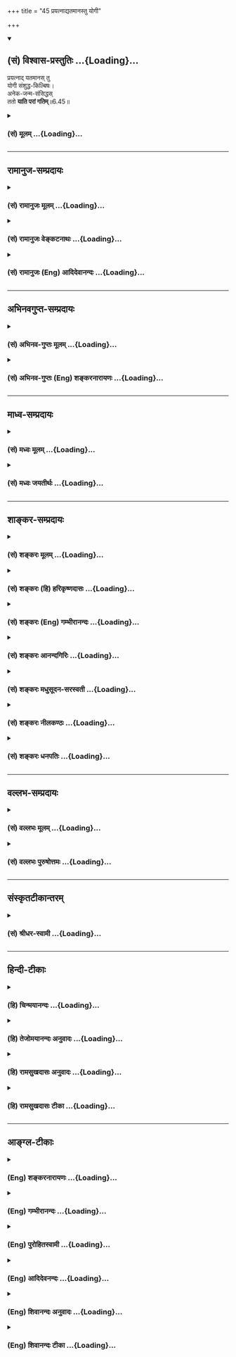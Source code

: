+++
title = "45 प्रयत्नाद्यतमानस्तु योगी"

+++
<div class="js_include" newlevelforh1="2" title="(सं) विश्वास-प्रस्तुतिः" unfilled url="/purANam_vaiShNavam/mahAbhAratam/06-bhIShma-parva/03-bhagavad-gItA-parva/saMskRtam/vishvAsa-prastutiH/06_Atma-saMyama-yogaH_a/45_prayatnAdyatamAna.md">
<details open><summary><h2>(सं) विश्वास-प्रस्तुतिः ...{Loading}...</h2></summary>

प्रयत्नाद् यतमानस् तु  
योगी संशुद्ध-किल्बिषः।  
अनेक-जन्म-संसिद्धस्  
ततो **याति परां गतिम्**॥6.45॥
</details>
</div>
<div class="js_include collapsed" newlevelforh1="3" title="(सं) मूलम्" unfilled url="/purANam_vaiShNavam/mahAbhAratam/06-bhIShma-parva/03-bhagavad-gItA-parva/saMskRtam/mUlam/06_Atma-saMyama-yogaH_a/45_prayatnAdyatamAna.md">
<details><summary><h3>(सं) मूलम् ...{Loading}...</h3></summary>

प्रयत्नाद्यतमानस्तु योगी संशुद्धकिल्बिषः।  
अनेकजन्मसंसिद्धस्ततो याति परां गतिम्।।6.45।।
</details>
</div>


_________________
## रामानुज-सम्प्रदायः
<div class="js_include collapsed" newlevelforh1="3" title="(सं) रामानुजः मूलम्" unfilled url="/purANam_vaiShNavam/mahAbhAratam/06-bhIShma-parva/03-bhagavad-gItA-parva/saMskRtam/rAmAnujaH/mUlam/06_Atma-saMyama-yogaH_a/45_prayatnAdyatamAna.md">
<details><summary><h3>(सं) रामानुजः मूलम् ...{Loading}...</h3></summary>

यत एवं योगमाहात्म्यम्, ततः -  

।।6.45।।**अनेकजन्म**+अर्जित-पुण्य-सञ्चयैः **संशुद्धकिल्बिषः संसिद्धः**
संजातः **प्रयत्नाद् यतमानः तु योगी** चलितः अपि पुनः **परां गतिं याति
एव। अतिशयितपुरुषार्थनिष्ठतया योगिनः सर्वस्माद् आधिक्यम् आह**

</details>
</div>
<div class="js_include collapsed" newlevelforh1="3" title="(सं) रामानुजः वेङ्कटनाथः" unfilled url="/purANam_vaiShNavam/mahAbhAratam/06-bhIShma-parva/03-bhagavad-gItA-parva/saMskRtam/rAmAnujaH/venkaTanAthaH/06_Atma-saMyama-yogaH_a/45_prayatnAdyatamAna.md">
<details><summary><h3>(सं) रामानुजः वेङ्कटनाथः ...{Loading}...</h3></summary>

  
  
।।6.45।। तदेवं योगभ्रष्टस्य पुनः संसिद्धौ यत्नपर्यन्तमुक्तम् अथ तत एव
तस्यात्मप्राप्तिलक्षणपरमपुरुषार्थयोगोऽभिधीयते प्रयत्नात् इति। ततः इति पदं
यथास्थानान्वये प्रयोजनाभावात्प्रकृतहेतुपरमाहयत इति। अनेकजन्मसंसिद्धः
अनेकैर्जन्मभिः सम्यग्योगयोग्यो जात इत्यर्थः। तत्र हेतुः
संशुद्धकिल्बिषत्वम्। प्रयत्नाद्यतमानस्तुइन्द्रियनियमनादिप्रयत्नेन योगे
यतमानः इत्यपुनरुक्तिः। अथवाऽधिकं यतमान इत्यर्थः। तुशब्दद्योतितं
पूर्वोक्तं व्यञ्जयितुंचलितोऽपीत्युक्तम्। चलितोऽपि पुनरिति वा ततः
शब्दव्याख्या। परागतिम् इति योग एव वा तत्साध्यात्मप्राप्त्यादिर्वोच्यते।  
  

</details>
</div>
<div class="js_include collapsed" newlevelforh1="3" title="(सं) रामानुजः (Eng) आदिदेवानन्दः" unfilled url="/purANam_vaiShNavam/mahAbhAratam/06-bhIShma-parva/03-bhagavad-gItA-parva/saMskRtam/rAmAnujaH/english/AdidevAnandaH/06_Atma-saMyama-yogaH_a/45_prayatnAdyatamAna.md">
<details><summary><h3>(सं) रामानुजः (Eng) आदिदेवानन्दः ...{Loading}...</h3></summary>

6.45 Because of such excellence of Yoga, through accumulation of merit
collected in many births the Yogin striving earnestly, becomes cleansed
from stains. Having become perfected, he reaches the supreme state, even
though he had once gone astray. Sri Krsna now speaks of the superiority
of the Yogin above all others because of his being devoted to the
supreme goal of human existence.

</details>
</div>


_________________
## अभिनवगुप्त-सम्प्रदायः
<div class="js_include collapsed" newlevelforh1="3" title="(सं) अभिनव-गुप्तः मूलम्" unfilled url="/purANam_vaiShNavam/mahAbhAratam/06-bhIShma-parva/03-bhagavad-gItA-parva/saMskRtam/abhinava-guptaH/mUlam/06_Atma-saMyama-yogaH_a/45_prayatnAdyatamAna.md">
<details><summary><h3>(सं) अभिनव-गुप्तः मूलम् ...{Loading}...</h3></summary>


।।6.43 6.45।। तत्रेत्यादि परां गतिम् इत्य्-अन्तम्।

**संसिद्धौ** मोक्षात्मिकायाम्।
**अवशः** - पर-तन्त्र एव किल ,तेन **पूर्वाभ्यासेन** बलादेव योगाभ्यासं प्रति नीयते।

न चैतत् सामान्यम्।  
**योगजिज्ञासामात्रेणैव** हि शब्दब्रह्मातिवृत्तिः मन्त्र-स्वाध्यायादिरूपं च शब्दब्रह्म **अतिवर्तते** न स्वीकुरुते।  
ततः जिज्ञासानन्तरम् यत्नवान् अभ्यास-क्रमेण देहान्ते वासुदेवत्वं प्राप्नोति।  
न चासौ तेनैव देहेन सिद्ध इति मन्तव्यम्।  
अपि तु बहूनि जन्मानि तेन तदभ्यस्तमिति मन्तव्यम्।  
अत एव यस्य अनन्य-व्यापारतया भगवद-व्यापारानुरागित्वं -  
स योगभ्रष्ट इति निश्चेयम् +++(N निश्चेयः)+++।+++(5)+++

</details>
</div>
<div class="js_include collapsed" newlevelforh1="3" title="(सं) अभिनव-गुप्तः (Eng) शङ्करनारायणः" unfilled url="/purANam_vaiShNavam/mahAbhAratam/06-bhIShma-parva/03-bhagavad-gItA-parva/saMskRtam/abhinava-guptaH/english/shankaranArAyaNaH/06_Atma-saMyama-yogaH_a/45_prayatnAdyatamAna.md">
<details><summary><h3>(सं) अभिनव-गुप्तः (Eng) शङ्करनारायणः ...{Loading}...</h3></summary>

6.43-45 Tatra etc. upto param gatim. For a full success : for
emancipation. Being not a master of himself : Indeed being exclusively
under the control of other \[force\], he is forcibly driven towards the
practice of Yoga by that \[mental impression of his\] former practice.
This is not an ordinary thing. For, his act of passing over what
strengthens the \[sacred texual\] sound is only due to his desire for
knowing the Yoga. He passes over, i.e., he does not undertake, what
strengthens the sound i.e., that which is of the nature of
hymn-recitation etc. After that : after \[the rise of\] desire for
knowing \[Yoga\]. Striving by method of practice, he attains the
Vasudevahood (identity with the Surpeme) at the time of destruction of
his body. It should not be regarded that he has achieved success by
\[his pratice in\] that single body gone. Instead, it should be regarded
that he had practised during the course of many a life-period.
Therefore, it may be conclude that the fallen-from-Yoga is he who craves
continously for activities of \[attaining\] the Bhagavat by abandoning
all other activities. The superiority (or importance) of the Yoga, \[the
Lord\] describes:

</details>
</div>


_________________
## माध्व-सम्प्रदायः
<div class="js_include collapsed" newlevelforh1="3" title="(सं) मध्वः मूलम्" unfilled url="/purANam_vaiShNavam/mahAbhAratam/06-bhIShma-parva/03-bhagavad-gItA-parva/saMskRtam/madhvaH/mUlam/06_Atma-saMyama-yogaH_a/45_prayatnAdyatamAna.md">
<details><summary><h3>(सं) मध्वः मूलम् ...{Loading}...</h3></summary>

।।6.45।। नैकजन्मनीत्याह प्रयत्नादिति। जिज्ञासुर्ज्ञात्वा प्रयत्न करोति।
एवमनेकजन्मभिः संसिद्धोऽपरोक्षज्ञानी भूत्वा परां गतिं याति। आह च अतीव
श्रद्धया युक्तो जिज्ञासुर्विष्णुतत्परः। ज्ञात्वा ध्यात्वा तथा दृष्ट्वा
जन्मभिर्बहुभिः पुमान्। विशेन्नारायणं देवं नान्यथा तु कथञ्चन इति नारदीये।

</details>
</div>
<div class="js_include collapsed" newlevelforh1="3" title="(सं) मध्वः जयतीर्थः" unfilled url="/purANam_vaiShNavam/mahAbhAratam/06-bhIShma-parva/03-bhagavad-gItA-parva/saMskRtam/madhvaH/jayatIrthaH/06_Atma-saMyama-yogaH_a/45_prayatnAdyatamAna.md">
<details><summary><h3>(सं) मध्वः जयतीर्थः ...{Loading}...</h3></summary>

।।6.45।। योगजिज्ञासामात्रेण परब्रह्मप्राप्तिश्चेत् योगानुष्ठानवैयर्थ्यं
स्यादित्यत एतदेवाशङ्क्य भगवतैवोत्तरं दत्तमित्याह **नैके**ति। न
योगजिज्ञासामात्रेणेत्यभिप्रायः। अत्र योगजिज्ञासोरपरामर्शात् कथं
तद्विषयमेतदित्यतोऽध्याहारेण व्याचष्टे **जिज्ञासुरि**ति। ज्ञात्वा योगमिति
शेषः। यतनानन्तरमनेकजन्मसंसिद्ध इत्यन्यथाप्रतीतिनिरासायाह **एवमि**ति।
योगे सम्पूर्णे संसिद्धेर्विलम्बे कारणाभावादिति भावः। व्याख्यातार्थे
पुराणसम्मतिमाह **आह चे**ति।

</details>
</div>


_________________
## शाङ्कर-सम्प्रदायः
<div class="js_include collapsed" newlevelforh1="3" title="(सं) शङ्करः मूलम्" unfilled url="/purANam_vaiShNavam/mahAbhAratam/06-bhIShma-parva/03-bhagavad-gItA-parva/saMskRtam/shankaraH/mUlam/06_Atma-saMyama-yogaH_a/45_prayatnAdyatamAna.md">
<details><summary><h3>(सं) शङ्करः मूलम् ...{Loading}...</h3></summary>

कुतश्च योगित्वं श्रेयः इति -

।।6.45।। **प्रयत्नात् यतमानः** अधिकं यतमान इत्यर्थः। तत्र योगी विद्वान्
**संशुद्धकिल्बिषः** विशुद्धकिल्बिषः संशुद्धपापः अनेकजन्मसंसिद्धः अनेकेषु
जन्मसु किञ्चित्किञ्चित् संस्कारजातम् उपचित्य तेन उपचितेन अनेकजन्मकृतेन
संसिद्धः **अनेकजन्मसंसिद्धः ततः** लब्धसम्यग्दर्शनः सन् **याति परां**
प्रकृष्टां **गतिम्**।।

</details>
</div>
<div class="js_include collapsed" newlevelforh1="3" title="(सं) शङ्करः (हि) हरिकृष्णदासः" unfilled url="/purANam_vaiShNavam/mahAbhAratam/06-bhIShma-parva/03-bhagavad-gItA-parva/saMskRtam/shankaraH/hindI/harikRShNadAsaH/06_Atma-saMyama-yogaH_a/45_prayatnAdyatamAna.md">
<details><summary><h3>(सं) शङ्करः (हि) हरिकृष्णदासः ...{Loading}...</h3></summary>

।।6.45।। योगित्व श्रेष्ठ किस कारणसे है जो प्रयत्नपूर्वक अधिक साधनमें लगा
हुआ है वह विद्वान् योगी विशुद्धकिल्बिष अर्थात् अनेक जन्मोंमें थोड़ेथोड़े
संस्कारोंको एकत्रितकर उन अनेक जन्मोंके सञ्चित संस्कारोंसे पापरहित होकर
सिद्ध अवस्थाको प्राप्त हुआ सम्यक् ज्ञानको प्राप्त करके परमगति मोक्षको
प्राप्त होता है।

</details>
</div>
<div class="js_include collapsed" newlevelforh1="3" title="(सं) शङ्करः (Eng) गम्भीरानन्दः" unfilled url="/purANam_vaiShNavam/mahAbhAratam/06-bhIShma-parva/03-bhagavad-gItA-parva/saMskRtam/shankaraH/english/gambhIrAnandaH/06_Atma-saMyama-yogaH_a/45_prayatnAdyatamAna.md">
<details><summary><h3>(सं) शङ्करः (Eng) गम्भीरानन्दः ...{Loading}...</h3></summary>

6.45 The yogi, the man of Knowledge; yatamanah, applying himself;
prayatnat, assiduously, i.e. striving more intensely; and as a result,
samsuddha-kilbisah, becoming purified from sin; and
aneka-janma-samsiddhah, attaining perfection through many births-
gathering together tendencies little by little in many births, and
attaining perfection through that totality of impressions acired in many
births; tatah, thery coming to have full Illumination; yati, achieves;
the param, highest, most perfect; ;gatim, Goal. Since this is so,
therefore.

</details>
</div>
<div class="js_include collapsed" newlevelforh1="3" title="(सं) शङ्करः आनन्दगिरिः" unfilled url="/purANam_vaiShNavam/mahAbhAratam/06-bhIShma-parva/03-bhagavad-gItA-parva/saMskRtam/shankaraH/AnandagiriH/06_Atma-saMyama-yogaH_a/45_prayatnAdyatamAna.md">
<details><summary><h3>(सं) शङ्करः आनन्दगिरिः ...{Loading}...</h3></summary>

।।6.45।। योगनिष्ठस्य श्रेष्ठत्वे हेत्वन्तरं वक्तुमुत्तरश्लोकमवतारयति
**कुतश्चेति।** मृदुप्रयत्नोऽपि क्रमेण मोक्ष्यते चेदधिकप्रयत्नस्य
क्लेशहेतोरकिञ्चित्करत्वमित्याशङ्क्य हेत्वन्तरमेव प्रकटयति
**प्रयत्नादिति।** तत्र योगविषये प्रयत्नातिरेके सतीत्यर्थः। ततः
संचितसंस्कारसमुदायादिति यावत्। समुत्पन्नसम्यग्दर्शनवशात्प्रकृष्टा गतिः
संन्यासिना लभ्यते तेन शीघ्रं मुक्तिमिच्छन्नधिकप्रयत्नो
भवेदल्पप्रयत्नस्तु चिरेणैव मुक्तिभागित्यर्थः।

</details>
</div>
<div class="js_include collapsed" newlevelforh1="3" title="(सं) शङ्करः मधुसूदन-सरस्वती" unfilled url="/purANam_vaiShNavam/mahAbhAratam/06-bhIShma-parva/03-bhagavad-gItA-parva/saMskRtam/shankaraH/madhusUdana-sarasvatI/06_Atma-saMyama-yogaH_a/45_prayatnAdyatamAna.md">
<details><summary><h3>(सं) शङ्करः मधुसूदन-सरस्वती ...{Loading}...</h3></summary>

।।6.45।। यदा चैवं प्रथमभूमिकायां मृतोऽपि अनेकभोगवासनाव्यवहितमपि
विविधप्रमादकारणवति महाराजकुलेऽपि जन्म लब्ध्वापि योगभ्रष्टः
पूर्वोपचितज्ञानसंस्कारप्राबल्येन कर्माधिकारमतिक्रम्य ज्ञानाधिकारी भवति
तदा किमु वक्तव्यं द्वितीयायां तृतीयायां वा भूमिकायां मृतो विषयभोगान्ते
लब्धमहाराजकुलजन्मा यदि वा भोगमकृत्वैव लब्धब्रह्मविद्ब्राह्मणकुलजन्मा
योगभ्रष्टः कर्माधिकारातिक्रमेण ज्ञानाधिकारी भूत्वा तत्साधनानि संपाद्य
तत्फललाभेन संसारबन्धनान्मुच्यत इति तदेतदाह
प्रयत्नात्पूर्वकृतादप्यधिकधिकं यतमानः प्रयत्नातिरेकं कुर्वन् योगी
पूर्वोपचितसंस्कारवांस्तेनैव योगप्रयत्नपुण्येन संशुद्धकिल्बिषो
धौतज्ञानप्रतिबन्धकपापमलः अतएव संस्कारोपचयात्पुण्योपचयाच्चानेकैर्जन्मभिः
संसिद्धः संस्कारातिरेकेण पुण्यातिरेकेण च प्राप्तचरमजन्मा ततः
साधनपरिपाकाद्याति परां प्रकृष्टां गतिं मुक्तिम्। नास्त्येवात्र
कश्चित्संशय इत्यर्थः।

</details>
</div>
<div class="js_include collapsed" newlevelforh1="3" title="(सं) शङ्करः नीलकण्ठः" unfilled url="/purANam_vaiShNavam/mahAbhAratam/06-bhIShma-parva/03-bhagavad-gItA-parva/saMskRtam/shankaraH/nIlakaNThaH/06_Atma-saMyama-yogaH_a/45_prayatnAdyatamAna.md">
<details><summary><h3>(सं) शङ्करः नीलकण्ठः ...{Loading}...</h3></summary>

।।6.45।। एवं योगभ्रष्टगतिमुक्त्वा यो विषयैर्ह्रियमाणोऽपि प्रयत्नेन
योगमेवाभ्यसितुं प्रवर्तते तस्य गतिमाह **प्रयत्नादिति।**
प्रयत्नात्प्रकृष्टाद्धठाद्वायुनिरोधाद्विरूपात्खेचर्यादिमुद्राविशेषाभ्यासाद्यो
यतमानः संशुद्धकिल्बिषो निष्पापो भवति। यदाह मनुःप्राणायामैर्दहेदेनः इति।
हठयोगानां सर्वेषां पापनिवृत्त्युपयोगित्वं न तत्त्वसाक्षात्कारे
साक्षात्साधनत्वमित्यर्थः। अतएव सः अनेकैर्जन्मनि संसिद्धः प्राप्तयोगो
भूत्वा ततः परां गतिं मोक्षं याति। एतेनचक्षुश्चैवान्तरे भ्रुवोः इति
पञ्चमान्ते यत्सूत्रितं तद्व्याख्यातम्।

</details>
</div>
<div class="js_include collapsed" newlevelforh1="3" title="(सं) शङ्करः धनपतिः" unfilled url="/purANam_vaiShNavam/mahAbhAratam/06-bhIShma-parva/03-bhagavad-gItA-parva/saMskRtam/shankaraH/dhanapatiH/06_Atma-saMyama-yogaH_a/45_prayatnAdyatamAna.md">
<details><summary><h3>(सं) शङ्करः धनपतिः ...{Loading}...</h3></summary>

।।6.45।। इतश्च योगित्वं श्रेय इत्याह प्रयत्नादिति।
प्रयत्नादधिकयत्नात्प्रकर्षेण यत्नेन यतमानस्तु योगी संशुद्धकिल्बिषः
संशुद्धपापाोऽनेकेषु जन्मसु किंचित्कंचित्संस्कारजातमुपचित्य
तेनोपचितेनानेकजन्मकृतेन संसिद्धोऽनेकजन्मसंसिद्धस्ततः
प्राप्ततत्त्वसाक्षात्कारः सन् परां मोक्षाख्यां गतिं याति। यत्तु तत इति
तच्छब्देन प्रकृतं चलितमानसत्वं परामृशति। ततश्चलितमानसत्वाद्धेतोः।
अयंभावः चलितत्वदशायां काम्यानि कर्माणि यानि कृतानि तेषां प्रत्येकं
फलदातृत्वात् युगपत्सर्वकर्मफलसंयोगासंभवात् एकैकस्य फलमनुभूय शुचीनां
श्रीमतां योगिनां वा गेहे जन्मानुभूय पुनः कर्मयोगे यतमानः
तत्तत्काम्यकर्मसंख्याकजन्मान्यनुभूय ज्ञानसंपन्नः सन् मोक्षं प्रतिपद्यत
इति। प्रयत्नादिति कर्मणि ल्यब्लोपे पञ्चमी। प्रयत्नं प्राप्येत्यर्थः।
कर्मयोगी कर्मानुष्ठाता। योगिनं विशिनष्टि यतमान इति। उज्क्षितदर्प
इत्यर्थः। शुचीनां श्रीमतां योगिनां वा कुलेऽहमुत्पन्न इत्यभिमानवर्जति इति
भाव इति तच्चिन्त्यम्। निरर्थकाया ल्यब्लोपकल्पनायाः
प्रकृष्टपरामर्शकल्पनाया उत्तरश्लोकेन सर्वतः श्रैष्ठ्येन वर्ण्यमानस्य
योगिनः क्रमयोगिपरत्वेन वर्णनस्य जिज्ञासुरपीत्यननुरोधेन
यतमानपदव्याख्यानस्य चायुक्तत्वादिति दिक्।

</details>
</div>


_________________
## वल्लभ-सम्प्रदायः
<div class="js_include collapsed" newlevelforh1="3" title="(सं) वल्लभः मूलम्" unfilled url="/purANam_vaiShNavam/mahAbhAratam/06-bhIShma-parva/03-bhagavad-gItA-parva/saMskRtam/vallabhaH/mUlam/06_Atma-saMyama-yogaH_a/45_prayatnAdyatamAna.md">
<details><summary><h3>(सं) वल्लभः मूलम् ...{Loading}...</h3></summary>

।।6.45।। अयं चायतिरेव निर्दिष्टः। प्रयत्नान्मानसव्यापाराद्यतमानस्तु योगी
भ्रंशाभावात् संशुद्धकिल्विषोऽनेकजन्मसंसिद्धः अनेकजन्मसु तत्त्वज्ञानवान्
सन् ततोऽन्तिमजन्मनि सिद्धज्ञानतः परांगतिमक्षरं मत्स्वरूपं याति।
यद्वाऽनेकजन्मविपाकेन भक्तिमान् भवति। ततो भक्तितः परां गतिं भगवद्धाम
वैकुण्ठाख्यं याति। एवमेवोक्तं निबन्धेईश्वरालम्बनं योगो जनयित्वा तु
तादृशम्। बहुजन्मविपाकेन भक्तिं जनयति ध्रुवम् इति।

</details>
</div>
<div class="js_include collapsed" newlevelforh1="3" title="(सं) वल्लभः पुरुषोत्तमः" unfilled url="/purANam_vaiShNavam/mahAbhAratam/06-bhIShma-parva/03-bhagavad-gItA-parva/saMskRtam/vallabhaH/puruShottamaH/06_Atma-saMyama-yogaH_a/45_prayatnAdyatamAna.md">
<details><summary><h3>(सं) वल्लभः पुरुषोत्तमः ...{Loading}...</h3></summary>

  
  
।।6.45।। एतादृशकुलजन्मभावेऽपि यत्नवा प्राप्नुयात् तत्र
तादृक्कुलोत्पन्नप्राप्तौ किं वक्तव्यं इत्याह प्रयत्नादिति। यः सामान्यो न
तु तादृशजन्मवानेव प्रयत्नाद्यतमानः संशुद्धकिल्बिषः
तद्भावज्ञानप्रतिबन्धपापरहितो योगी योगस्वरूपज्ञानवान् भवति। तु पुनः।
अनेकजन्मसंसिद्धः अनेकजन्मभिर्यतमानः सन् सिद्धः प्राप्तयोगरूपो भवति। ततः
परां गतिं दास्यरूपां याति प्राप्नोतीत्यर्थः। यतो मत्संयोगात्मको योग
उत्तमस्तस्मात्त्वं योगी भवेति।  
  

</details>
</div>


_________________
## संस्कृतटीकान्तरम्
<div class="js_include collapsed" newlevelforh1="3" title="(सं) श्रीधर-स्वामी" unfilled url="/purANam_vaiShNavam/mahAbhAratam/06-bhIShma-parva/03-bhagavad-gItA-parva/saMskRtam/shrIdhara-svAmI/06_Atma-saMyama-yogaH_a/45_prayatnAdyatamAna.md">
<details><summary><h3>(सं) श्रीधर-स्वामी ...{Loading}...</h3></summary>

।।6.45।। यदैवं मन्दप्रयत्नोऽपि योगी परां गतिं याति तदा यस्तु योगी
प्रयत्नादुत्तरोत्तरमधिकं योगे यतमानो यत्नंकुर्वन्योगेनैव संशुद्धकिल्बिषो
विधूतपापः सोऽनेकेषु जन्मसूपचितेन योगेन संसिद्धः सम्यग्ज्ञानी भूत्वा ततः
श्रेष्ठां गतिं यातीति किं वक्तव्यमित्यर्थः।

</details>
</div>


_________________
## हिन्दी-टीकाः
<div class="js_include collapsed" newlevelforh1="3" title="(हि) चिन्मयानन्दः" unfilled url="/purANam_vaiShNavam/mahAbhAratam/06-bhIShma-parva/03-bhagavad-gItA-parva/hindI/chinmayAnandaH/06_Atma-saMyama-yogaH_a/45_prayatnAdyatamAna.md">
<details><summary><h3>(हि) चिन्मयानन्दः ...{Loading}...</h3></summary>

।।6.45।। मनुष्य अपने पूर्व जन्म में संचित संस्कारों के अनुसार स्थूल शरीर
के द्वारा जगत् में कर्म करता है। ये वासनाएं ही उसके विचारों को दिशा
प्रदान करती हैं और उन्हीं के अनुसार वर्तमान में कर्मों की योग्यता
निश्चित होती है। मन और बुद्धिरूप अन्तकरण में स्थित इन वासनाओं को पाप
अथवा चित्त की अशुद्धि कहते हैं। इनके क्षय का उपाय हैं कर्मयोग। सर्वप्रथम
पाप वासनाओं का त्याग करते हुए पुण्यमय रचनात्मक संस्कारों का संचय करना
चाहिए। ध्यानाभ्यास में ये पुण्य संस्कार भी विघ्नकारक सिद्ध हो सकते हैं।
तथापि अभ्यास को निरन्तर बनाये रखने से जब मन अलौकिक आन्तरिक शान्ति में
स्थिर हो जाता है तब पुण्य वासनाएं भी समाप्त हो जाती हैं। वासनाक्षय के
साथ मन और अहंकार दोनों ही नष्ट हो जाते हैं और यही परम गति अथवा आत्म
साक्षात्कार की स्थिति है। यद्यपि इस सिद्धांत का वर्णन पुस्तक के अर्ध
पृष्ठ में ही किया जा सकता है परन्तु इसमें पूर्ण सफलता प्राप्त करना अनेक
जन्मों के सतत प्रयत्नों का फल है। यहाँ अनेकजन्मसंसिद्ध शब्द का स्पष्ट
प्रयोग किया गया है जो अत्यन्त उपयुक्त है क्योंकि मनुष्य का विकास कोई
रंगमंच पर खेला गया संन्धयाकालीन नाटक नहीं वरन् अनेक युगों में की गई
उन्नति का इतिहास है। तत्त्वदर्शी ऋषियों का यह सही विचार है। जिस पुरुष में
जीवन को समझने की प्रवृत्ति आत्मसाक्षात्कार के लिए व्याकुलता विषय सुख की
व्यर्थता को जानने की क्षमता ऋषियों के पदचिन्हों पर चलने का साहस परम
शान्ति की इच्छा नैतिक जीवन जीने की सार्मथ्य और परम लक्ष्य को प्राप्त
करने के लिए अपना सर्वस्व बलिदान करने की तत्परता होती है वही वास्तव में
मनुष्य कहलाने योग्य होता है। ऐसा ही श्रेष्ठ साधक पुरुष सत्य के मन्दिर
में प्रवेश पाने का अधिकारी होता है। यदि ध्यानाभ्यास में हमारी रुचि है
तत्त्वज्ञान की जिज्ञासा है और दिव्य जीवन जीने का हममें साहस है तो इसी
क्षण यही वर्तमान जन्म हमारा अन्तिम जन्म हो सकता है। गीता के अध्येता जानते
हैं कि यह कोई नवीन मौलिक अर्थ नहीं बताया गया है। जो पवित्र शास्त्र
ग्रन्थ पुन पुन सत्य की घोषणा करता हुआ मनुष्य में आशा और उत्साह का संचार
करता चल आ रहा है जिसमें कहीं भी नरक में जाने का भय नहीं दिखाया गया है
उसके सम्बन्ध में ऐसा नहीं माना जा सकता कि अकस्मात् उसने उपदेश में
परिवर्तन करके मनुष्य को अनेक जन्मों के पश्चात् ही मुक्ति का आश्वासन दिया
है। यद्यपि अनेक धर्म प्रवंचक इस प्रकार का विपरीत अर्थ करते हैं तथापि
बुद्धिमान पुरुष को धोखा नहीं दिया जा सकता। यहाँ बताये हुए अनेक जन्म
ज्ञान प्राप्ति के पूर्व के हैं और न कि भावी। इसलिए

</details>
</div>
<div class="js_include collapsed" newlevelforh1="3" title="(हि) तेजोमयानन्दः अनुवादः" unfilled url="/purANam_vaiShNavam/mahAbhAratam/06-bhIShma-parva/03-bhagavad-gItA-parva/hindI/tejomayAnandaH/anuvAdaH/06_Atma-saMyama-yogaH_a/45_prayatnAdyatamAna.md">
<details><summary><h3>(हि) तेजोमयानन्दः अनुवादः ...{Loading}...</h3></summary>

।।6.45।। परन्तु प्रयत्नपूर्वक अभ्यास करने वाला योगी सम्पूर्ण पापों से
शुद्ध होकर अनेक जन्मों से (शनै: शनै:) सिद्ध होता हुआ, तब परम गति को
प्राप्त होता है।।

</details>
</div>
<div class="js_include collapsed" newlevelforh1="3" title="(हि) रामसुखदासः अनुवादः" unfilled url="/purANam_vaiShNavam/mahAbhAratam/06-bhIShma-parva/03-bhagavad-gItA-parva/hindI/rAmasukhadAsaH/anuvAdaH/06_Atma-saMyama-yogaH_a/45_prayatnAdyatamAna.md">
<details><summary><h3>(हि) रामसुखदासः अनुवादः ...{Loading}...</h3></summary>

।।6.45।। परन्तु जो योगी प्रयत्नपूर्वक यत्न करता है और जिसके पाप नष्ट हो
गये हैं तथा जो अनेक जन्मोंसे सिद्ध हुआ है, वह योगी फिर परमगतिको प्राप्त
हो जाता है।

</details>
</div>
<div class="js_include collapsed" newlevelforh1="3" title="(हि) रामसुखदासः टीका" unfilled url="/purANam_vaiShNavam/mahAbhAratam/06-bhIShma-parva/03-bhagavad-gItA-parva/hindI/rAmasukhadAsaH/TIkA/06_Atma-saMyama-yogaH_a/45_prayatnAdyatamAna.md">
<details><summary><h3>(हि) रामसुखदासः टीका ...{Loading}...</h3></summary>

।।6.45।।***व्याख्या--***\[वैराग्यवान् योगभ्रष्ट तो तत्त्वज्ञ जीवन्मुक्त
योगियोंके कुलमें जन्म लेने और वहाँ विशेषतासे यत्न करनेके कारण सुगमतासे
परमात्माको प्राप्त हो जाता है। परन्तु श्रीमानोंके घरमें जन्म लेनेवाला
योगभ्रष्ट परमात्माको कैसे प्राप्त होता है; इसका वर्णन इस श्लोकमें करते
हैं। \]

</details>
</div>


_________________
## आङ्ग्ल-टीकाः
<div class="js_include collapsed" newlevelforh1="3" title="(Eng) शङ्करनारायणः" unfilled url="/purANam_vaiShNavam/mahAbhAratam/06-bhIShma-parva/03-bhagavad-gItA-parva/english/shankaranArAyaNaH/06_Atma-saMyama-yogaH_a/45_prayatnAdyatamAna.md">
<details><summary><h3>(Eng) शङ्करनारायणः ...{Loading}...</h3></summary>

6.45. After that, the assiduously striving man of Yoga, having his sins
completely cleansed and being perfected through many briths, reaches the
Supreme Goal.

</details>
</div>
<div class="js_include collapsed" newlevelforh1="3" title="(Eng) गम्भीरानन्दः" unfilled url="/purANam_vaiShNavam/mahAbhAratam/06-bhIShma-parva/03-bhagavad-gItA-parva/english/gambhIrAnandaH/06_Atma-saMyama-yogaH_a/45_prayatnAdyatamAna.md">
<details><summary><h3>(Eng) गम्भीरानन्दः ...{Loading}...</h3></summary>

6.45 However, the yogi, applying himself assiduously, becoming purified
from sin and attaining perfection through many births, thery acheives
the highest Goal.

</details>
</div>
<div class="js_include collapsed" newlevelforh1="3" title="(Eng) पुरोहितस्वामी" unfilled url="/purANam_vaiShNavam/mahAbhAratam/06-bhIShma-parva/03-bhagavad-gItA-parva/english/purohitasvAmI/06_Atma-saMyama-yogaH_a/45_prayatnAdyatamAna.md">
<details><summary><h3>(Eng) पुरोहितस्वामी ...{Loading}...</h3></summary>

6.45 Then after many lives, the student of spirituality, who earnestly
strives, and whose sins are absolved, attains perfection and reaches the
Supreme.

</details>
</div>
<div class="js_include collapsed" newlevelforh1="3" title="(Eng) आदिदेवनन्दः" unfilled url="/purANam_vaiShNavam/mahAbhAratam/06-bhIShma-parva/03-bhagavad-gItA-parva/english/AdidevanandaH/06_Atma-saMyama-yogaH_a/45_prayatnAdyatamAna.md">
<details><summary><h3>(Eng) आदिदेवनन्दः ...{Loading}...</h3></summary>

6.45 But the Yogin striving earnestly, cleansed of all his stains, and
perfected through many births, reaches the supreme state.

</details>
</div>
<div class="js_include collapsed" newlevelforh1="3" title="(Eng) शिवानन्दः अनुवादः" unfilled url="/purANam_vaiShNavam/mahAbhAratam/06-bhIShma-parva/03-bhagavad-gItA-parva/english/shivAnandaH/anuvAdaH/06_Atma-saMyama-yogaH_a/45_prayatnAdyatamAna.md">
<details><summary><h3>(Eng) शिवानन्दः अनुवादः ...{Loading}...</h3></summary>

6.45 But the Yogi who strives with assiduity, purified of sins and
perfected gradually through many births, reaches the highest goal.

</details>
</div>
<div class="js_include collapsed" newlevelforh1="3" title="(Eng) शिवानन्दः टीका" unfilled url="/purANam_vaiShNavam/mahAbhAratam/06-bhIShma-parva/03-bhagavad-gItA-parva/english/shivAnandaH/TIkA/06_Atma-saMyama-yogaH_a/45_prayatnAdyatamAna.md">
<details><summary><h3>(Eng) शिवानन्दः टीका ...{Loading}...</h3></summary>

6.45 प्रयत्नात् with assiduity; यतमानः striving; तु but; योगी the Yogi;
संशुद्धकिल्बिषः purified from sins; अनेकजन्मसंसिद्धः perfected through
many births; ततः then; याति reaches; पराम् the highest; गतिम्
path.Commentary He gains experiences little by little in the course of
many births and eventually attains to perfection. Then he gets the
knowledge of the Self and attains to the final beatitude of life.

</details>
</div>
